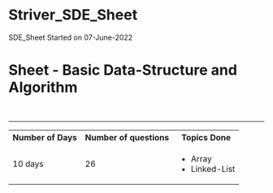 # Striver_SDE_Sheet
SDE_Sheet Started on 07-June-2022

<h1> Sheet - Basic Data-Structure and Algorithm</h1>
<br>
<hr size="4" noshade>

<table>
  <tr>
    <th>Number of Days</th>
    <th>Number of questions</th>
    <th>Topics Done</th>
  </tr>
  
  <tr>
    <td>10 days</td>
    <td>26</td>
    <td>
      <ul>
        <li>Array </li>
        <li>Linked-List</li>
      </ul>
    </td>
  </tr>
